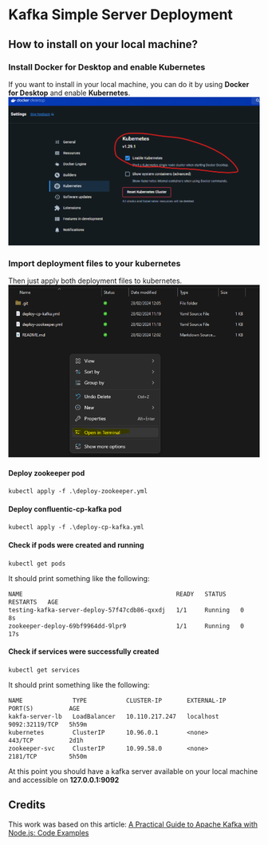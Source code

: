 # Kafka Simple Server Deployment
## How to install on your local machine?
### Install Docker for Desktop and enable Kubernetes
If you want to install in your local machine, you can do it by using __Docker for Desktop__ and enable __Kubernetes__.
![Docker Settings/Kubernetes/Enable Kubernetes](/Readme/docker_desktop_kubernetes.png)

### Import deployment files to your kubernetes
Then just apply both deployment files to kubernetes.
![open terminal](/Readme/open_terminal.png)

#### Deploy zookeeper pod
`kubectl apply -f .\deploy-zookeeper.yml`

#### Deploy confluentic-cp-kafka pod
`kubectl apply -f .\deploy-cp-kafka.yml`

#### Check if pods were created and running
`kubectl get pods`

It should print something like the following:
```
NAME                                           READY   STATUS    RESTARTS   AGE
testing-kafka-server-deploy-57f47cdb86-qxxdj   1/1     Running   0          8s
zookeeper-deploy-69bf9964dd-9lpr9              1/1     Running   0          17s
```

#### Check if services were successfully created
`kubectl get services`

It should print something like the following:
```
NAME              TYPE           CLUSTER-IP       EXTERNAL-IP   PORT(S)          AGE
kakfa-server-lb   LoadBalancer   10.110.217.247   localhost     9092:32119/TCP   5h59m
kubernetes        ClusterIP      10.96.0.1        <none>        443/TCP          2d1h
zookeeper-svc     ClusterIP      10.99.58.0       <none>        2181/TCP         5h50m
```

At this point you should have a kafka server available on your local machine and accessible on **127.0.0.1:9092**

## Credits
This work was based on this article: [A Practical Guide to Apache Kafka with Node.js: Code Examples](https://medium.com/@ketanpradhan/a-practical-guide-to-apache-kafka-with-node-js-code-examples-329cc65be502)
